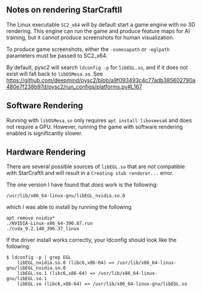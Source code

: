 ## Notes on rendering StarCraftII

The Linux executable `SC2_x64` will by default start a game engine with
no 3D rendering. This engine can run the game and produce feature maps
for AI training, but it cannot produce screenshots for human
visualization.

To produce game screenshots, either the `-osmesapath` or `-eglpath`
parameters must be passed to SC2_x64.

By default, pysc2 will search `ldconfig -p` for `libEGL.so`, and if it does not exist
will fall back to `libOSMesa.so`. See
https://github.com/deepmind/pysc2/blob/a9f093493c4c77adb385602790a480e7f238b97d/pysc2/run_configs/platforms.py#L167

## Software Rendering

Running with `libOSMesa.so` only requires `apt install libosmesa6` and
does not require a GPU.
However, running the game with software rendering enabled is significantly
slower.

## Hardware Rendering

There are several possible sources of `libEGL.so` that are *not* compatible with StarCraftII
and will result in a `Creating stub renderer...` error.

The one version I have found that *does* work is the following:

`/usr/lib/x86_64-linux-gnu/libEGL_nvidia.so.0`

which I was able to install by running the following

```
apt remove nvidia*
./NVIDIA-Linux-x86_64-390.87.run
./cuda_9.2.148_396.37_linux
```

If the driver install works correctly, your ldconfig should look like the following:

```
$ ldconfig -p | grep EGL
    libEGL_nvidia.so.0 (libc6,x86-64) => /usr/lib/x86_64-linux-gnu/libEGL_nvidia.so.0
    libEGL.so.1 (libc6,x86-64) => /usr/lib/x86_64-linux-gnu/libEGL.so.1
    libEGL.so (libc6,x86-64) => /usr/lib/x86_64-linux-gnu/libEGL.so
```


